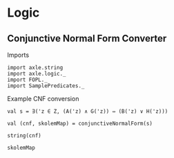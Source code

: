 
Logic
=====

Conjunctive Normal Form Converter
---------------------------------

Imports

```tut
import axle.string
import axle.logic._
import FOPL._
import SamplePredicates._
```

Example CNF conversion

```tut
val s = ∃('z ∈ Z, (A('z) ∧ G('z)) ⇔ (B('z) ∨ H('z)))

val (cnf, skolemMap) = conjunctiveNormalForm(s)
```

```tut
string(cnf)

skolemMap
```
